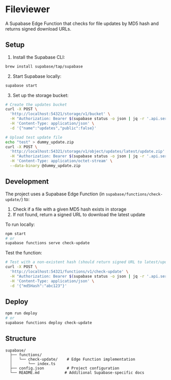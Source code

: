 # Fileviewer

A Supabase Edge Function that checks for file updates by MD5 hash and returns signed download URLs.

## Setup

1. Install the Supabase CLI:
```bash
brew install supabase/tap/supabase
```

2. Start Supabase locally:
```bash
supabase start
```

3. Set up the storage bucket:
```bash
# Create the updates bucket
curl -X POST \
  'http://localhost:54321/storage/v1/bucket' \
  -H "Authorization: Bearer $(supabase status -o json | jq -r '.api.serviceRoleKey')" \
  -H 'Content-Type: application/json' \
  -d '{"name":"updates","public":false}'

# Upload test update file
echo "test" > dummy_update.zip
curl -X POST \
  'http://localhost:54321/storage/v1/object/updates/latest/update.zip' \
  -H "Authorization: Bearer $(supabase status -o json | jq -r '.api.serviceRoleKey')" \
  -H 'Content-Type: application/octet-stream' \
  --data-binary @dummy_update.zip
```

## Development

The project uses a Supabase Edge Function (in `supabase/functions/check-update/`) to:
1. Check if a file with a given MD5 hash exists in storage
2. If not found, return a signed URL to download the latest update

To run locally:
```bash
npm start
# or
supabase functions serve check-update
```

Test the function:
```bash
# Test with a non-existent hash (should return signed URL to latest/update.zip)
curl -X POST \
  'http://localhost:54321/functions/v1/check-update' \
  -H "Authorization: Bearer $(supabase status -o json | jq -r '.api.serviceRoleKey')" \
  -H 'Content-Type: application/json' \
  -d '{"md5Hash":"abc123"}'
```

## Deploy

```bash
npm run deploy
# or
supabase functions deploy check-update
```

## Structure

```
supabase/
  ├── functions/
  │   └── check-update/    # Edge Function implementation
  │       └── index.ts
  ├── config.json          # Project configuration
  └── README.md           # Additional Supabase-specific docs
```
